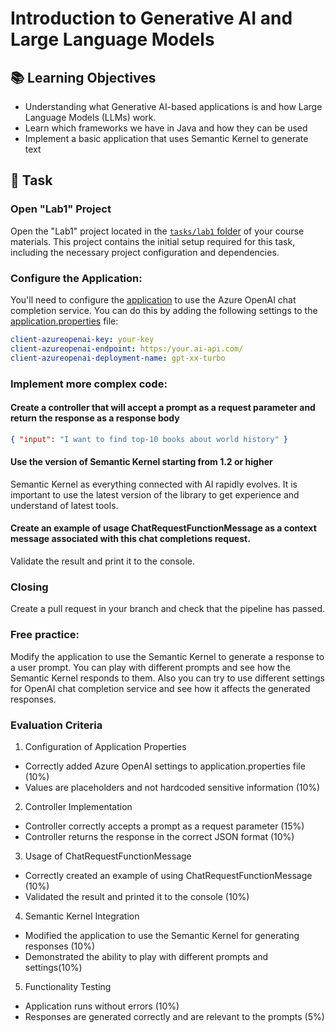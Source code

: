 # Introduction to Generative AI and Large Language Models

## 📚 Learning Objectives
 - Understanding what Generative AI-based applications is and how Large Language Models (LLMs) work.
 - Learn which frameworks we have in Java and how they can be used
 - Implement a basic application that uses Semantic Kernel to generate text

## 📑 Task

### Open "Lab1" Project

Open the "Lab1" project located in the [`tasks/lab1` folder](https://git.epam.com/epm-cdp/global-java-foundation-program/java-courses/-/tree/main/gen-ai-bootcamp/tasks/lab1/gen_ai_training) of your course materials. This project contains the initial setup required for this task, including the necessary project configuration and dependencies.

### Configure the Application:

You'll need to configure the [application](https://git.epam.com/epm-cdp/global-java-foundation-program/java-courses/-/tree/main/gen-ai-bootcamp/tasks/lab1/gen_ai_training) to use the Azure OpenAI chat completion service. You can do this by adding the following settings to the [application.properties](https://git.epam.com/epm-cdp/global-java-foundation-program/java-courses/-/blob/main/gen-ai-bootcamp/tasks/lab1/gen_ai_training/src/main/resources/config/application.properties) file:

```yaml
client-azureopenai-key: your-key
client-azureopenai-endpoint: https:/your.ai-api.com/ 
client-azureopenai-deployment-name: gpt-xx-turbo
```
  
### Implement more complex code:

#### Create a controller that will accept a prompt as a request parameter and return the response as a response body   
```json
{ "input": "I want to find top-10 books about world history" }
```

#### Use the version of Semantic Kernel starting from 1.2 or higher
Semantic Kernel as everything connected with AI rapidly evolves.
It is important to use the latest version of the library to get experience and understand of latest tools.

#### Create an example of usage ChatRequestFunctionMessage  as a context message associated with this chat completions request.  

Validate the result and print it to the console.  

### Closing
Create a pull request in your branch and check that the pipeline has passed.  


### Free practice:
Modify the application to use the Semantic Kernel to generate a response to a user prompt.
You can play with different prompts and see how the Semantic Kernel responds to them. 
Also you can try to use different settings for OpenAI chat completion service and see how it affects the generated responses.

### Evaluation Criteria
1. Configuration of Application Properties
- Correctly added Azure OpenAI settings to application.properties file (10%)
- Values are placeholders and not hardcoded sensitive information (10%)

2. Controller Implementation
- Controller correctly accepts a prompt as a request parameter (15%)
- Controller returns the response in the correct JSON format (10%)

3. Usage of ChatRequestFunctionMessage
- Correctly created an example of using ChatRequestFunctionMessage (10%)
- Validated the result and printed it to the console (10%)

4. Semantic Kernel Integration
- Modified the application to use the Semantic Kernel for generating responses (10%)
- Demonstrated the ability to play with different prompts and settings(10%)

5. Functionality Testing
- Application runs without errors (10%)
- Responses are generated correctly and are relevant to the prompts (5%)
